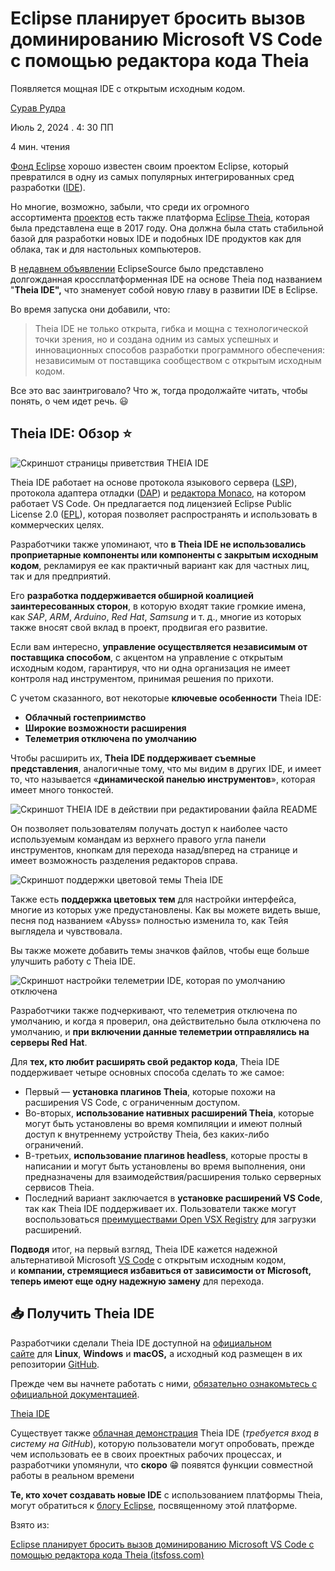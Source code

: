 # Eclipse планирует бросить вызов доминированию Microsoft VS Code с помощью редактора кода Theia

Появляется мощная IDE с открытым исходным кодом.

[Сурав Рудра](https://news.itsfoss.com/author/sourav/)

Июль 2, 2024 . 4: 30 ПП  

4 мин. чтения

[Фонд Eclipse](https://www.eclipse.org/?ref=news.itsfoss.com) хорошо известен своим проектом Eclipse, который превратился в одну из самых популярных интегрированных сред разработки ([IDE](https://en.wikipedia.org/wiki/Integrated_development_environment?ref=news.itsfoss.com)).

Но многие, возможно, забыли, что среди их огромного ассортимента [проектов](https://projects.eclipse.org/?ref=news.itsfoss.com) есть также платформа [Eclipse Theia](https://projects.eclipse.org/projects/ecd.theia?ref=news.itsfoss.com), которая была представлена еще в 2017 году. Она должна была стать стабильной базой для разработки новых IDE и подобных IDE продуктов как для облака, так и для настольных компьютеров.

В [недавнем объявлении](https://eclipsesource.com/blogs/2024/06/27/introducing-the-theia-ide/?ref=news.itsfoss.com) EclipseSource было представлено долгожданная кроссплатформенная IDE на основе Theia под названием "**Theia IDE",** что знаменует собой новую главу в развитии IDE в Eclipse.

Во время запуска они добавили, что:

> Theia IDE не только открыта, гибка и мощна с технологической точки зрения, но и создана одним из самых успешных и инновационных способов разработки программного обеспечения: независимым от поставщика сообществом с открытым исходным кодом.

Все это вас заинтриговало? Что ж, тогда продолжайте читать, чтобы понять, о чем идет речь. 😃

## Theia IDE: Обзор ⭐

![Скриншот страницы приветствия THEIA IDE](https://news.itsfoss.com/content/images/2024/07/Theia_IDE_a.png)

Theia IDE работает на основе протокола языкового сервера ([LSP](https://en.wikipedia.org/wiki/Language_Server_Protocol?ref=news.itsfoss.com)), протокола адаптера отладки ([DAP](https://microsoft.github.io/debug-adapter-protocol/?ref=news.itsfoss.com)) и [редактора Monaco](https://microsoft.github.io/monaco-editor/?ref=news.itsfoss.com), на котором работает VS Code. Он предлагается под лицензией Eclipse Public License 2.0 ([EPL](https://www.eclipse.org/legal/epl-2.0/?ref=news.itsfoss.com)), которая позволяет распространять и использовать в коммерческих целях.

Разработчики также упоминают, что **в Theia IDE не использовались проприетарные компоненты или компоненты с закрытым исходным кодом**, рекламируя ее как практичный вариант как для частных лиц, так и для предприятий.

Его **разработка поддерживается обширной коалицией заинтересованных сторон**, в которую входят такие громкие имена, как _SAP_, _ARM_, _Arduino_, _Red Hat_, _Samsung_ и т. д., многие из которых также вносят свой вклад в проект, продвигая его развитие.

Если вам интересно, **управление осуществляется независимым от поставщика способом**, с акцентом на управление с открытым исходным кодом, гарантируя, что ни одна организация не имеет контроля над инструментом, принимая решения по прихоти.

С учетом сказанного, вот некоторые **ключевые особенности** Theia IDE:

- **Облачный гостеприимство**
- **Широкие возможности расширения**
- **Телеметрия отключена по умолчанию**

Чтобы расширить их, **Theia IDE поддерживает съемные представления**, аналогичные тому, что мы видим в других IDE, и имеет то, что называется «**динамической панелью инструментов**», которая имеет много тонкостей.

![Скриншот THEIA IDE в действии при редактировании файла README](https://news.itsfoss.com/content/images/2024/07/Theia_IDE_b.png)

Он позволяет пользователям получать доступ к наиболее часто используемым командам из верхнего правого угла панели инструментов, кнопкам для перехода назад/вперед на странице и имеет возможность разделения редакторов справа.

![Скриншот поддержки цветовой темы Theia IDE](https://news.itsfoss.com/content/images/2024/07/Theia_IDE_c.png)

Также есть **поддержка цветовых тем** для настройки интерфейса, многие из которых уже предустановлены. Как вы можете видеть выше, песня под названием «Abyss» полностью изменила то, как Тейя выглядела и чувствовала.

Вы также можете добавить темы значков файлов, чтобы еще больше улучшить работу с Theia IDE.

![Скриншот настройки телеметрии IDE, которая по умолчанию отключена](https://news.itsfoss.com/content/images/2024/07/Theia_IDE_d.png)

Разработчики также подчеркивают, что телеметрия отключена по умолчанию, и когда я проверил, она действительно была отключена по умолчанию, и **при включении данные телеметрии отправлялись на серверы Red Hat**.

Для **тех, кто любит расширять свой редактор кода**, Theia IDE поддерживает четыре основных способа сделать то же самое:

- Первый — **установка плагинов Theia**, которые похожи на расширения VS Code, с ограниченным доступом.
- Во-вторых, **использование нативных расширений Theia**, которые могут быть установлены во время компиляции и имеют полный доступ к внутреннему устройству Theia, без каких-либо ограничений.
- В-третьих, **использование плагинов headless**, которые просты в написании и могут быть установлены во время выполнения, они предназначены для взаимодействия/расширения только серверных сервисов Theia.
- Последний вариант заключается в **установке расширений VS Code**, так как Theia IDE поддерживает их. Пользователи также могут воспользоваться [преимуществами Open VSX Registry](https://open-vsx.org/?ref=news.itsfoss.com) для загрузки расширений.

**Подводя** итог, на первый взгляд, Theia IDE кажется надежной альтернативой Microsoft [VS Code](https://code.visualstudio.com/?ref=news.itsfoss.com) с открытым исходным кодом, и **компании, стремящиеся избавиться от зависимости от Microsoft, теперь имеют еще одну надежную замену** для перехода.

## 📥 Получить Theia IDE

Разработчики сделали Theia IDE доступной на [официальном сайте](https://theia-ide.org/?ref=news.itsfoss.com) для **Linux**, **Windows** и **macOS,** а исходный код размещен в их репозитории [GitHub](https://github.com/eclipse-theia/theia?ref=news.itsfoss.com).

Прежде чем вы начнете работать с ними, [обязательно ознакомьтесь с официальной документацией](https://theia-ide.org/docs/?ref=news.itsfoss.com).

[Theia IDE](https://theia-ide.org/?ref=news.itsfoss.com)

Существует также [облачная демонстрация](https://try.theia-cloud.io/?ref=news.itsfoss.com) Theia IDE (_требуется вход в систему на GitHub_), которую пользователи могут опробовать, прежде чем использовать ее в своих проектных рабочих процессах, и разработчики упомянули, что **скоро** 😁 появятся функции совместной работы в реальном времени

**Те, кто хочет создавать новые IDE** с использованием платформы Theia, могут обратиться к [блогу Eclipse](https://eclipsesource.com/blogs/2019/09/25/how-to-launch-eclipse-theia/?ref=news.itsfoss.com), посвященному этой платформе.

Взято из:

[Eclipse планирует бросить вызов доминированию Microsoft VS Code с помощью редактора кода Theia (itsfoss.com)](https://news.itsfoss.com/theia-ide/)